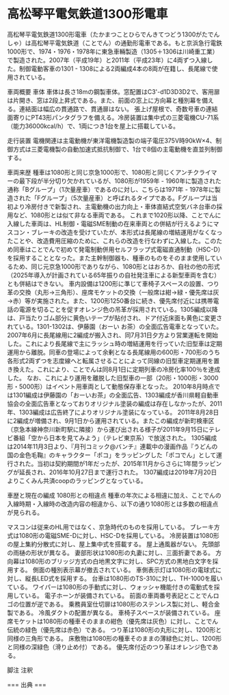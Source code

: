 # 高松琴平電気鉄道1300形電車

高松琴平電気鉄道1300形電車（たかまつことひらでんきてつどう1300がたでんしゃ）は高松琴平電気鉄道（ことでん）の通勤形電車である。もと京浜急行電鉄1000形で、1974・1976・1978年に東急車輛製造（1305＋1306は川崎重工業）で製造された。2007年（平成19年）と2011年（平成23年）に4両ずつ入線した。制御電動客車の1301 - 1308による2両編成4本の8両が在籍し、長尾線で使用されている。

車両概要
車体
車体は長さ18mの鋼製車体。窓配置はC3'-d1D3D3D2で、客用扉は片開き、窓は2段上昇式である。また、前面の窓上に方向幕と種別幕を備える。連結面は幅広の貫通路で、貫通扉はない。
張上げ屋根で、奇数号車の連結面寄りにPT43形パンタグラフを備える。冷房装置は集中式の三菱電機CU-71系（能力36000kcal/h）で、1両につき1台を屋上に搭載している。

走行装置
電機関連は主電動機が東洋電機製造製の端子電圧375V時90kW×4、制御方式は三菱電機製の自動加速式抵抗制御で、1台で8個の主電動機を直並列制御する。

車両来歴
種車は1080形と同じ京急1000形で、1080形と同じくアンチクライマーの最下段が半分切り欠かれているが、1080形が1959年 - 1960年に製造された通称「Bグループ」（1次量産車）であるのに対し、こちらは1971年 - 1978年に製造された「Fグループ」（5次量産車）と呼ばれるタイプである。Fグループは当初より冷房付きで新製され、主電動機の出力向上・車体直結式空気バネ台車の採用など、1080形とは似て非なる車両である。
これまで1020形以降、ことでんに入線した車両は、HL制御・電磁SME制動の在来車両との併結が行えるようにマスコン・ブレーキの改造を受けていたが、本形式は長尾線の増結運用がなくなったことや、改造費用圧縮のために、これらの改造を行なわずに入線した。このため同車はことでんで初めて発電制動併用セルフラップ式電磁直通制動（HSC-D）を採用することとなった。また主幹制御器も、種車のものをそのまま使用しているため、同じ元京急1000形でありながら、1080形とはおろか、自社の他の形式（2025年導入が計画されている65年振りの自社発注車による新型車両を含む）とも併結はできない。
車内設備は1200形に準じて車椅子スペースの設置、つり革の交換（丸形→三角形）、座席モケットの交換（一般席は紺→緑・優先席は灰→赤）等が実施された。また、1200形1250番台に続き、優先席付近には携帯電話の電源を切ることを促すオレンジ色の吊革が採用されている。1305編成以降は、戸当たりゴム部分に黄色いテープが貼付され、ドア付近床面も黄色に変更されている。1301-1302は、伊藤園（おーい お茶）の全面広告電車となっていた。
2007年6月に長尾線用に2編成が搬入され、同7月31日夕方より営業運転を開始した。これにより長尾線で主にラッシュ時の増結運用を行っていた旧型車は定期運用から離脱。同車の登場によって余剰となる長尾線用の600形・700形のうち各形式2両ずつを志度線へと転属させることによって同線の旧型車定期運用を置き換えた。これにより、ことでんは同8月1日に定期列車の冷房化率100％を達成した。
なお、これにより運用を離脱した旧型車の一部（20形・1000形・3000形・5000形）はイベント用車両として動態保存車となった。
2010年8月時点では1301編成は伊藤園の「おーいお茶」の全面広告、1303編成が香川県軽自動車協会の全面広告車となっておりオリジナル塗装の編成は存在しなかったが、2011年、1303編成は広告終了によりオリジナル塗装になっている。
2011年8月28日に2編成が増備され、9月1日から運用されている。またこの編成が新町検車区（京急本線神奈川新町駅に隣接）から運び出される様子が2011年9月15日にテレビ番組「空から日本を見てみよう」（テレビ東京系）で放送された。
1305編成は2014年11月3日より、『月刊コミック@バンチ』連載中の漫画作品『うどんの国の金色毛鞠』のキャラクター「ポコ」をラッピングした「ポコでん」として運行された。当初は契約期間が1年だったが、2015年11月からさらに1年間ラッピングが延長され、2016年10月27日まで運行された。
1307編成は2019年7月20日よりこくみん共済coopのラッピングとなっている。

車歴と現在の編成
1080形との相違点
種車の年次による相違に加え、ことでんの入線時期・入線時の改造内容の相違から、以下の通り1080形とは多数の相違点が見られる。

マスコンは従来のHL用ではなく、京急時代のものを採用している。
ブレーキ方式は1080形の電磁SME-Dに対し、HSC-Dを採用している。
冷房装置は1080形の屋上集約分散式に対し、屋上集中式を搭載する。
屋上通風器がない。
先頭部の雨樋の形状が異なる。
妻部形状は1080形の丸妻に対し、三面折妻である。
方向幕は1080形のブリッジ方式の白地黒文字に対し、SPC方式の黒地白文字を採用する。
側面の種別表示幕が撤去されている。
車側表示灯は1080形の電球式に対し、縦長LED式を採用する。
台車は1080形のTS-310に対し、TH-1000を履いている。
ワイパーは1080形の手動式に対し、ウォッシャ機能付きの電動式を採用している。
電子ホーンが装備されている。
前面の車両番号表記とことでんロゴの位置が逆である。
乗務員室仕切扉は1080形のステンレス製に対し、軽合金製である。
冷風ダクトの配置が異なる。
車椅子スペースが装備されている。
座席モケットは1080形の種車そのままの紺色（優先席は灰色）に対し、ことでん伝統の緑色（優先席は赤色）である。
つり革は1080形の丸形に対し、1200形と同様の三角形である。
床敷物は1080形の種車そのままの薄緑色に対し、1200形と同様の深緑色（滑り止め付）である。
優先席付近のつり革はオレンジ色である。

脚注
注釈


=== 出典 ===